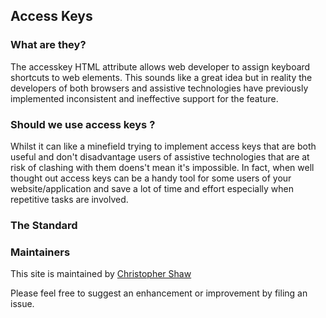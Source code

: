 ## Access Keys

### What are they?

The accesskey HTML attribute allows web developer to assign keyboard shortcuts to web elements. This sounds like a great idea but in reality the developers of both browsers and assistive technologies have previously implemented inconsistent and ineffective support for the feature.

### Should we use access keys ?

Whilst it can like a minefield trying to implement access keys that are both useful and don't disadvantage users of assistive technologies that are at risk of clashing with them doens't mean it's impossible. In fact, when well thought out access keys can be a handy tool for some users of your website/application and save a lot of time and effort especially when repetitive tasks are involved.

### The Standard

  

### Maintainers

This site is maintained by [Christopher Shaw](https://github.com/v9Chris)
  
Please feel free to suggest an enhancement or improvement by filing an issue.

